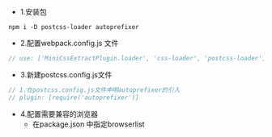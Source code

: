 - 1.安装包
```shell
npm i -D postcss-loader autoprefixer
```

- 2.配置webpack.config.js 文件
```js
// use: ['MiniCssExtractPlugin.loader', 'css-loader', 'postcss-loader']
```

- 3.新建postcss.config.js文件
```js
// 1.在postcss.config.js文件申明autoprefixer的引入
// plugin: [require('autoprefixer')]
```

- 4.配置需要兼容的浏览器
  - 在package.json 中指定browserlist